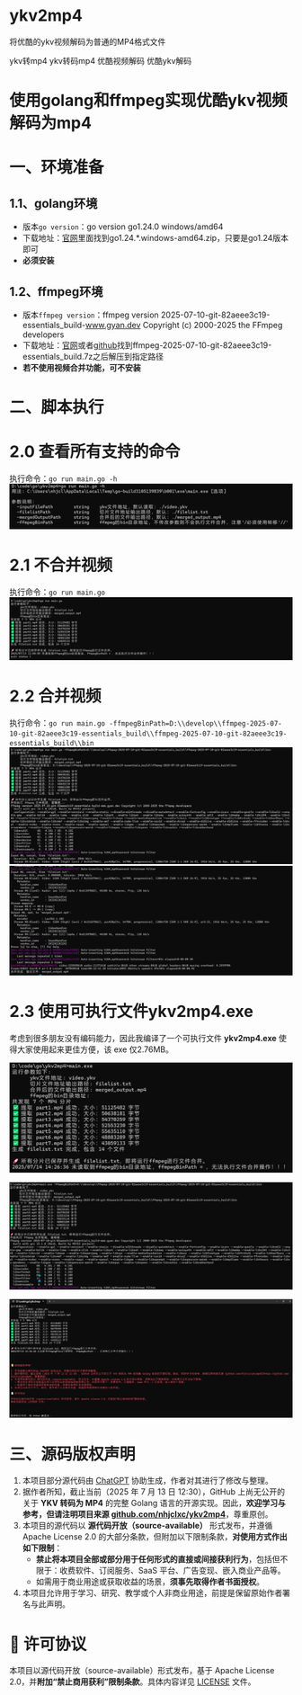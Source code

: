 # ykv2mp4
将优酷的ykv视频解码为普通的MP4格式文件

ykv转mp4
ykv转码mp4
优酷视频解码
优酷ykv解码

# 使用golang和ffmpeg实现优酷ykv视频解码为mp4


# 一、环境准备

## 1.1、golang环境

- 版本`go version`：go version go1.24.0 windows/amd64
- 下载地址：[官网](https://golang.google.cn/dl/)里面找到go1.24.*.windows-amd64.zip，只要是go1.24版本即可
- **必须安装**

## 1.2、ffmpeg环境
- 版本`ffmpeg version`：ffmpeg version 2025-07-10-git-82aeee3c19-essentials_build-www.gyan.dev Copyright (c) 2000-2025 the FFmpeg developers
- 下载地址：[官网](https://www.gyan.dev/ffmpeg/builds/)或者[github](https://github.com/GyanD/codexffmpeg/releases/tag/2025-07-10-git-82aeee3c19)找到ffmpeg-2025-07-10-git-82aeee3c19-essentials_build.7z之后解压到指定路径
- **若不使用视频合并功能，可不安装**



# 二、脚本执行


# 2.0 查看所有支持的命令

执行命令：`go run main.go -h`
![img.png](img.png)


# 2.1 不合并视频

执行命令：`go run main.go`
![img_1.png](img_1.png)


# 2.2 合并视频

执行命令：`go run main.go -ffmpegBinPath=D:\\develop\\ffmpeg-2025-07-10-git-82aeee3c19-essentials_build\\ffmpeg-2025-07-10-git-82aeee3c19-essentials_build\\bin`
![img_2.png](img_2.png)
![img_3.png](img_3.png)


# 2.3 使用可执行文件ykv2mp4.exe

考虑到很多朋友没有编码能力，因此我编译了一个可执行文件 **ykv2mp4.exe** 使得大家使用起来更佳方便，该 exe 仅2.76MB。

![img_4.png](img_4.png)

![img_5.png](img_5.png)

![img_6.png](img_6.png)

# 三、源码版权声明


1. 本项目部分源代码由 [ChatGPT](https://chatgpt.com/) 协助生成，作者对其进行了修改与整理。
2. 据作者所知，截止当前（2025 年 7 月 13 日 12:30），GitHub 上尚无公开的关于 **YKV 转码为 MP4** 的完整 Golang 语言的开源实现。因此，**欢迎学习与参考，但请注明项目来源 [github.com/nhjclxc/ykv2mp4](https://github.com/nhjclxc/ykv2mp4)**，尊重原创。
3. 本项目的源代码以 **源代码开放（source-available）** 形式发布，并遵循 Apache License 2.0 的大部分条款，但附加以下限制条款，**对使用方式作出如下限制**：
    - **禁止将本项目全部或部分用于任何形式的直接或间接获利行为**，包括但不限于：收费软件、订阅服务、SaaS 平台、广告变现、嵌入商业产品等。
    - 如需用于商业用途或获取收益的场景，**须事先取得作者书面授权**。
4. 本项目允许用于学习、研究、教学或个人非商业用途，前提是保留原始作者署名与此声明。

# 📄 许可协议

本项目以源代码开放（source-available）形式发布，基于 Apache License 2.0，并**附加“禁止商用获利”限制条款**。具体内容详见 [LICENSE](./LICENSE) 文件。
